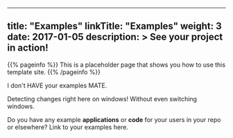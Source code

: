 
---
title: "Examples"
linkTitle: "Examples"
weight: 3
date: 2017-01-05
description: >
  See your project in action!
---

{{% pageinfo %}}
This is a placeholder page that shows you how to use this template site.
{{% /pageinfo %}}

I don't HAVE your examples MATE.

Detecting changes right here on windows! Without even switching windows.

Do you have any example **applications** or **code** for your users in your repo or elsewhere? Link to your examples here.


